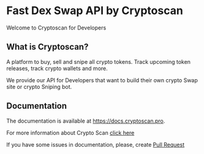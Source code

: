 ﻿# Fast Dex Swap API by Cryptoscan

Welcome to Cryptoscan for Developers

## What is Cryptoscan?

A platform to buy, sell and snipe all crypto tokens. Track upcoming token releases, track crypto wallets and more.

We provide our API for Developers that want to build their own crypto Swap site or crypto Sniping bot.

## Documentation

The documentation is available at https://docs.cryptoscan.pro.

For more information about Crypto Scan [click here](https://docs.cryptoscan.pro/)

If you have some issues in documentation, please, create [Pull Request](https://github.com/cryptoscan-pro/docs/pulls)
